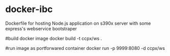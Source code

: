 # docker-ibc
Dockerfile for hosting Node.js application on s390x server with some express's webservice bootstraper

#build docker image
docker build -t ccpx/ws .

#run image as portforwared container
docker run -p 9999:8080 -d ccpx/ws
